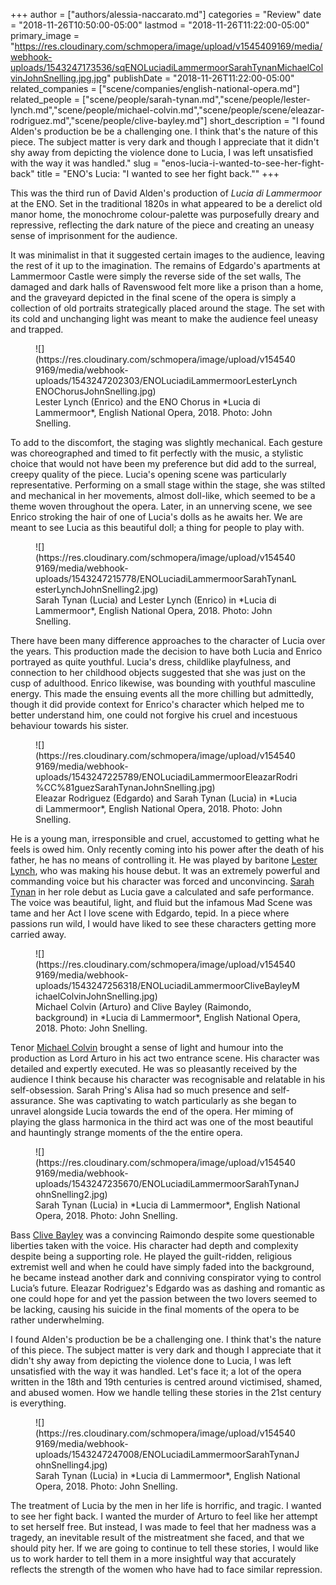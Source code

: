 +++
author = ["authors/alessia-naccarato.md"]
categories = "Review"
date = "2018-11-26T10:50:00-05:00"
lastmod = "2018-11-26T11:22:00-05:00"
primary_image = "https://res.cloudinary.com/schmopera/image/upload/v1545409169/media/webhook-uploads/1543247173536/sqENOLuciadiLammermoorSarahTynanMichaelColvinJohnSnelling.jpg.jpg"
publishDate = "2018-11-26T11:22:00-05:00"
related_companies = ["scene/companies/english-national-opera.md"]
related_people = ["scene/people/sarah-tynan.md","scene/people/lester-lynch.md","scene/people/michael-colvin.md","scene/people/scene/eleazar-rodriguez.md","scene/people/clive-bayley.md"]
short_description = "I found Alden&#039;s production be be a challenging one. I think that&#039;s the nature of this piece. The subject matter is very dark and though I appreciate that it didn&#039;t shy away from depicting the violence done to Lucia, I was left unsatisfied with the way it was handled."
slug = "enos-lucia-i-wanted-to-see-her-fight-back"
title = "ENO&#039;s Lucia: &quot;I wanted to see her fight back.&quot;"
+++

This was the third run of David Alden's production of *Lucia di Lammermoor* at the ENO. Set in the traditional 1820s in what appeared to be a derelict old manor home, the monochrome colour-palette was purposefully dreary and repressive, reflecting the dark nature of the piece and creating an uneasy sense of imprisonment for the audience. 

It was minimalist in that it suggested certain images to the audience, leaving the rest of it up to the imagination. The remains of Edgardo's apartments at Lammermoor Castle were simply the reverse side of the set walls, The damaged and dark halls of Ravenswood felt more like a prison than a home, and the graveyard depicted in the final scene of the opera is simply a collection of old portraits strategically placed around the stage. The set with its cold and unchanging light was meant to make the audience feel uneasy and trapped. 

<figure data-type="image">
![](https://res.cloudinary.com/schmopera/image/upload/v1545409169/media/webhook-uploads/1543247202303/ENOLuciadiLammermoorLesterLynchENOChorusJohnSnelling.jpg)
<figcaption>Lester Lynch (Enrico) and the ENO Chorus in *Lucia di Lammermoor*, English National Opera, 2018. Photo: John Snelling.</figcaption>
</figure>

To add to the discomfort, the staging was slightly mechanical. Each gesture was choreographed and timed to fit perfectly with the music, a stylistic choice that would not have been my preference but did add to the surreal, creepy quality of the piece. Lucia's opening scene was particularly representative. Performing on a small stage within the stage, she was stilted and mechanical in her movements, almost doll-like, which seemed to be a theme woven throughout the opera. Later, in an unnerving scene, we see Enrico stroking the hair of one of Lucia's dolls as he awaits her. We are meant to see Lucia as this beautiful doll; a thing for people to play with.

<figure data-type="image">
![](https://res.cloudinary.com/schmopera/image/upload/v1545409169/media/webhook-uploads/1543247215778/ENOLuciadiLammermoorSarahTynanLesterLynchJohnSnelling2.jpg)
<figcaption>Sarah Tynan (Lucia) and Lester Lynch (Enrico) in *Lucia di Lammermoor*, English National Opera, 2018. Photo: John Snelling.</figcaption>
</figure>

There have been many difference approaches to the character of Lucia over the years. This production made the decision to have both Lucia and Enrico portrayed as quite youthful. Lucia's dress, childlike playfulness, and connection to her childhood objects suggested that she was just on the cusp of adulthood. Enrico likewise, was bounding with youthful masculine energy. This made the ensuing events all the more chilling but admittedly, though it did provide context for Enrico's character which helped me to better understand him, one could not forgive his cruel and incestuous behaviour towards his sister. 

<figure data-type="image">
![](https://res.cloudinary.com/schmopera/image/upload/v1545409169/media/webhook-uploads/1543247225789/ENOLuciadiLammermoorEleazarRodri%CC%81guezSarahTynanJohnSnelling.jpg)
<figcaption>Eleazar Rodrìguez (Edgardo) and Sarah Tynan (Lucia) in *Lucia di Lammermoor*, English National Opera, 2018. Photo: John Snelling.</figcaption>
</figure>

He is a young man, irresponsible and cruel, accustomed to getting what he feels is owed him. Only recently coming into his power after the death of his father, he has no means of controlling it. He was played by baritone [Lester Lynch](/scene/people/lester-lynch/), who was making his house debut. It was an extremely powerful and commanding voice but his character was forced and unconvincing. [Sarah Tynan](/scene/people/sarah-tynan/) in her role debut as Lucia gave a calculated and safe performance. The voice was beautiful, light, and fluid but the infamous Mad Scene was tame and her Act I love scene with Edgardo, tepid. In a piece where passions run wild, I would have liked to see these characters getting more carried away. 

<figure data-type="image">
![](https://res.cloudinary.com/schmopera/image/upload/v1545409169/media/webhook-uploads/1543247256318/ENOLuciadiLammermoorCliveBayleyMichaelColvinJohnSnelling.jpg)
<figcaption>Michael Colvin (Arturo) and Clive Bayley (Raimondo, background) in *Lucia di Lammermoor*, English National Opera, 2018. Photo: John Snelling.</figcaption>
</figure>

Tenor [Michael Colvin](/scene/people/michael-colvin/) brought a sense of light and humour into the production as Lord Arturo in his act two entrance scene. His character was detailed and expertly executed. He was so pleasantly received by the audience I think because his character was recognisable and relatable in his self-obsession. Sarah Pring's Alisa had so much presence and self-assurance. She was captivating to watch particularly as she began to unravel alongside Lucia towards the end of the opera. Her miming of playing the glass harmonica in the third act was one of the most beautiful and hauntingly strange moments of the the entire opera. 

<figure data-type="image">
![](https://res.cloudinary.com/schmopera/image/upload/v1545409169/media/webhook-uploads/1543247235670/ENOLuciadiLammermoorSarahTynanJohnSnelling2.jpg)
<figcaption>Sarah Tynan (Lucia) in *Lucia di Lammermoor*, English National Opera, 2018. Photo: John Snelling.</figcaption>
</figure>

Bass [Clive Bayley](/scene/people/clive-bayley/) was a convincing Raimondo despite some questionable liberties taken with the voice. His character had depth and complexity despite being a supporting role. He played the guilt-ridden, religious extremist well and when he could have simply faded into the background, he became instead another dark and conniving conspirator vying to control Lucia’s future. Eleazar Rodriguez's Edgardo was as dashing and romantic as one could hope for and yet the passion between the two lovers seemed to be lacking, causing his suicide in the final moments of the opera to be rather underwhelming.

I found Alden's production be be a challenging one. I think that's the nature of this piece. The subject matter is very dark and though I appreciate that it didn't shy away from depicting the violence done to Lucia, I was left unsatisfied with the way it was handled. Let's face it; a lot of the opera written in the 18th and 19th centuries is centred around victimised, shamed, and abused women. How we handle telling these stories in the 21st century is everything. 

<figure data-type="image">
![](https://res.cloudinary.com/schmopera/image/upload/v1545409169/media/webhook-uploads/1543247247008/ENOLuciadiLammermoorSarahTynanJohnSnelling4.jpg)
<figcaption>Sarah Tynan (Lucia) in *Lucia di Lammermoor*, English National Opera, 2018. Photo: John Snelling.</figcaption>
</figure>

The treatment of Lucia by the men in her life is horrific, and tragic. I wanted to see her fight back. I wanted the murder of Arturo to feel like her attempt to set herself free. But instead, I was made to feel that her madness was a tragedy, an inevitable result of the mistreatment she faced, and that we should pity her. If we are going to continue to tell these stories, I would like us to work harder to tell them in a more insightful way that accurately reflects the strength of the women who have had to face similar repression.
